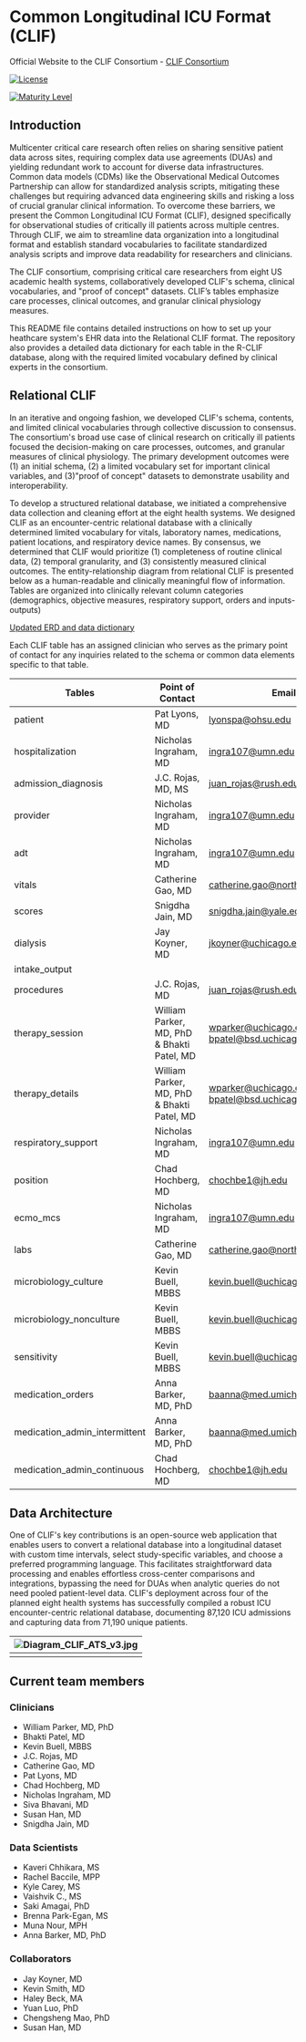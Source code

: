 # Common Longitudinal ICU Format (CLIF)

Official Website to the CLIF Consortium - [CLIF Consortium](https://kaveric.github.io/clif-consortium/about.html)

[![License](https://img.shields.io/badge/license-Apache%202.0-blue.svg)](https://opensource.org/licenses/Apache-2.0)

[![Maturity Level](https://img.shields.io/badge/maturity-Beta-yellow)](https://clif-consortium.github.io/website/data-dictionary.html#overall-maturity-level-for-clif)


## Introduction
Multicenter critical care research often relies on sharing sensitive patient data across sites, requiring complex data use agreements (DUAs) and yielding redundant work to account for diverse data infrastructures. Common data models (CDMs) like the Observational Medical Outcomes Partnership can allow for standardized analysis scripts, mitigating these challenges but requiring advanced data engineering skills and risking a loss of crucial granular clinical information. To overcome these barriers, we present the Common Longitudinal ICU Format (CLIF), designed specifically for observational studies of critically ill patients across multiple centres. Through CLIF, we aim to streamline data organization into a longitudinal format and establish standard vocabularies to facilitate standardized analysis scripts and improve data readability for researchers and clinicians.

The CLIF consortium, comprising critical care researchers from eight US academic health systems, collaboratively developed CLIF's schema, clinical vocabularies, and "proof of concept" datasets. CLIF’s tables emphasize care processes, clinical outcomes, and granular clinical physiology measures.

This README file contains detailed instructions on how to set up your heathcare system's EHR data into the Relational CLIF format. The repository also provides a detailed data dictionary for each table in the R-CLIF database, along with the required limited vocabulary defined by clinical experts in the consortium. 

## Relational CLIF

In an iterative and ongoing fashion, we developed CLIF's schema, contents, and limited clinical vocabularies through collective discussion to consensus. The consortium's broad use case of clinical research on critically ill patients focused the decision-making on care processes, outcomes, and granular measures of clinical physiology. The primary development outcomes were (1) an initial schema, (2) a limited vocabulary set for important clinical variables, and (3)"proof of concept" datasets to demonstrate usability and interoperability.

To develop a structured relational database, we initiated a comprehensive data collection and cleaning effort at the eight health systems. We designed CLIF as an encounter-centric relational database with a clinically determined limited vocabulary for vitals, laboratory names, medications, patient locations, and respiratory device names. By consensus, we determined that CLIF would prioritize (1) completeness of routine clinical data, (2) temporal granularity, and (3) consistently measured clinical outcomes. The entity-relationship diagram from relational CLIF is presented below as a human-readable and clinically meaningful flow of information. Tables are organized into clinically relevant column categories (demographics, objective measures, respiratory support, orders and inputs-outputs)

[Updated ERD and data dictionary](https://clif-consortium.github.io/website/data-dictionary.html) 

Each CLIF table has an assigned clinician who serves as the primary point of contact for any inquiries related to the schema or common data elements specific to that table.

| Tables                      | Point of Contact                               | Email                                      | GitHub Username      |
|-----------------------------|------------------------------------------------|--------------------------------------------|-----------------------|
| patient                      | Pat Lyons, MD                                  | lyonspa@ohsu.edu                          | plyons                |
| hospitalization              | Nicholas Ingraham, MD                         | ingra107@umn.edu                           | ingra107              |
| admission_diagnosis          | J.C. Rojas, MD, MS                            | juan_rojas@rush.edu                        |                       |
| provider                     | Nicholas Ingraham, MD                         | ingra107@umn.edu                           | ingra107              |
| adt                          | Nicholas Ingraham, MD                         | ingra107@umn.edu                           | ingra107              |
| vitals                       | Catherine Gao, MD                             | catherine.gao@northwestern.edu             | cloverbunny           |
| scores                       | Snigdha Jain, MD                              | snigdha.jain@yale.edu                      | snigdhajainyale       |
| dialysis                     | Jay Koyner, MD                                | jkoyner@uchicago.edu                       |                       |
| intake_output                |                                               |                                            |                       |
| procedures                   | J.C. Rojas, MD                                | juan_rojas@rush.edu                        |                       |
| therapy_session              | William Parker, MD, PhD & Bhakti Patel, MD    | wparker@uchicago.edu; bpatel@bsd.uchicago.edu | 08wparker          |
| therapy_details              | William Parker, MD, PhD & Bhakti Patel, MD    | wparker@uchicago.edu; bpatel@bsd.uchicago.edu | 08wparker          |
| respiratory_support          | Nicholas Ingraham, MD                         | ingra107@umn.edu                          | ingra107              |
| position                     | Chad Hochberg, MD                             | chochbe1@jh.edu                           | chochbe1              |
| ecmo_mcs                     | Nicholas Ingraham, MD                         | ingra107@umn.edu                          | ingra107              |
| labs                         | Catherine Gao, MD                             | catherine.gao@northwestern.edu             | cloverbunny           |
| microbiology_culture         | Kevin Buell, MBBS                             | kevin.buell@uchicagomedicine.org          |                       |
| microbiology_nonculture      | Kevin Buell, MBBS                             | kevin.buell@uchicagomedicine.org          |                       |
| sensitivity                  | Kevin Buell, MBBS                             | kevin.buell@uchicagomedicine.org          |                       |
| medication_orders            | Anna Barker, MD, PhD                          | baanna@med.umich.edu                      | baanna23              |
| medication_admin_intermittent| Anna Barker, MD, PhD                          | baanna@med.umich.edu                      | baanna23              |
| medication_admin_continuous  | Chad Hochberg, MD                             | chochbe1@jh.edu                           | chochbe1              |


## Data Architecture 

One of CLIF's key contributions is an open-source web application that enables users to convert a relational database into a longitudinal dataset with custom time intervals, select study-specific variables, and choose a preferred programming language. This facilitates straightforward data processing and enables effortless cross-center comparisons and integrations, bypassing the need for DUAs when analytic queries do not need pooled patient-level data. CLIF's deployment across four of the planned eight health systems has successfully compiled a robust ICU encounter-centric relational database, documenting 87,120 ICU admissions and capturing data from 71,190 unique patients.

| ![Diagram_CLIF_ATS_v3.jpg](/images/Diagram_CLIF_ATS_v3.jpg) | 
|:--:| 
||


## Current team members 

### Clinicians 
 * William Parker, MD, PhD 
 * Bhakti Patel, MD 
 * Kevin Buell, MBBS
 * J.C. Rojas, MD
 * Catherine Gao, MD
 * Pat Lyons, MD
 * Chad Hochberg, MD
 * Nicholas Ingraham, MD 
 * Siva Bhavani, MD
 * Susan Han, MD
 * Snigdha Jain, MD

### Data Scientists 
 * Kaveri Chhikara, MS
 * Rachel Baccile, MPP
 * Kyle Carey, MS
 * Vaishvik C., MS
 * Saki Amagai, PhD
 * Brenna Park-Egan, MS
 * Muna Nour, MPH
 * Anna Barker, MD, PhD

### Collaborators 
 * Jay Koyner, MD
 * Kevin Smith, MD
 * Haley Beck, MA
 * Yuan Luo, PhD
 * Chengsheng Mao, PhD
 * Susan Han, MD





